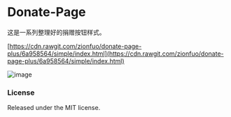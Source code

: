# Donate-Page

这是一系列整理好的捐赠按钮样式。

[https://cdn.rawgit.com/zionfuo/donate-page-plus/6a958564/simple/index.html](https://cdn.rawgit.com/zionfuo/donate-page-plus/6a958564/simple/index.html)

![image](https://user-images.githubusercontent.com/16535685/119299400-6b375400-bc91-11eb-8aa1-9a7c1e6336bf.png)

### License

Released under the MIT license.
